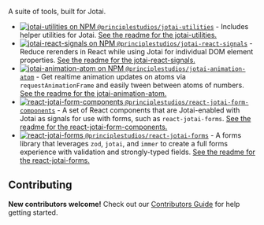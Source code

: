 A suite of tools, built for Jotai.

- [![jotai-utilities on NPM][3000] `@principlestudios/jotai-utilities`][3001] - Includes helper utilities for Jotai. [See the readme for the jotai-utilities.][3002]
- [![jotai-react-signals on NPM][1000] `@principlestudios/jotai-react-signals`][1001] - Reduce rerenders in React while using Jotai for individual DOM element properties. [See the readme for the jotai-react-signals.][1002]
- [![jotai-animation-atom on NPM][2000] `@principlestudios/jotai-animation-atom`][2001] - Get realtime animation updates on atoms via `requestAnimationFrame` and easily tween between atoms of numbers. [See the readme for the jotai-animation-atom.][2002]
- [![react-jotai-form-components][4000] `@principlestudios/react-jotai-form-components`][4001] - A set of React components that are Jotai-enabled with Jotai as signals for use with forms, such as `react-jotai-forms`. [See the readme for the react-jotai-form-components.][4002]
- [![react-jotai-forms][5000] `@principlestudios/react-jotai-forms`][5001] - A forms library that leverages `zod`, `jotai`, and `immer` to create a full forms experience with validation and strongly-typed fields. [See the readme for the react-jotai-forms.][5002]

## Contributing

**New contributors welcome!** Check out our [Contributors Guide](CONTRIBUTING.md) for help getting started.

[1000]: https://img.shields.io/npm/v/@principlestudios/jotai-react-signals
[1001]: https://www.npmjs.com/package/@principlestudios/jotai-react-signals
[1002]: packages/jotai-react-signals/readme.md
[2000]: https://img.shields.io/npm/v/@principlestudios/jotai-animation-atom
[2001]: https://www.npmjs.com/package/@principlestudios/jotai-animation-atom
[2002]: packages/jotai-animation-atom/readme.md
[3000]: https://img.shields.io/npm/v/@principlestudios/jotai-utilities
[3001]: https://www.npmjs.com/package/@principlestudios/jotai-utilities
[3002]: packages/jotai-utilities/readme.md
[4000]: https://img.shields.io/npm/v/@principlestudios/react-jotai-form-components
[4001]: https://www.npmjs.com/package/@principlestudios/react-jotai-form-components
[4002]: packages/react-jotai-form-components/readme.md
[5000]: https://img.shields.io/npm/v/@principlestudios/react-jotai-forms
[5001]: https://www.npmjs.com/package/@principlestudios/react-jotai-forms
[5002]: packages/react-jotai-forms/readme.md
